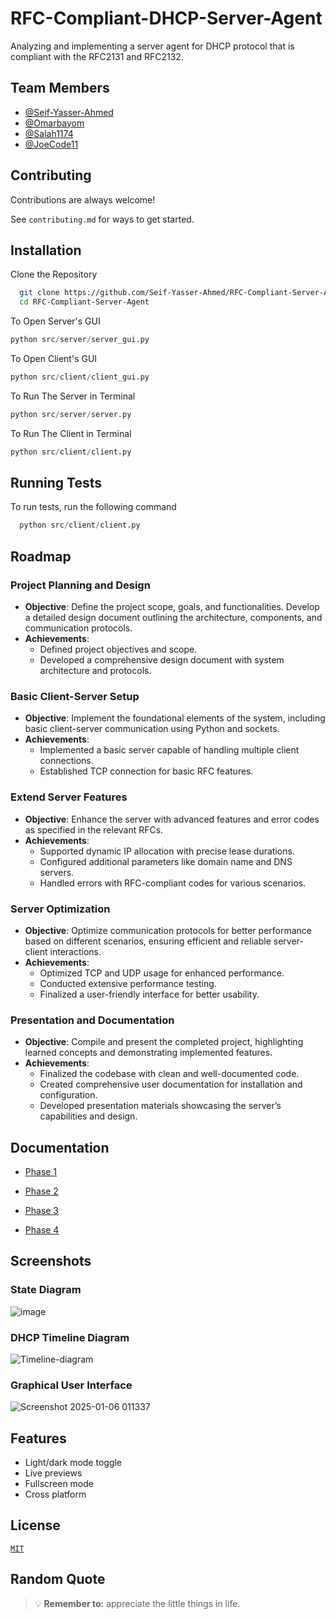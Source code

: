 # RFC-Compliant-DHCP-Server-Agent
 Analyzing and implementing a server agent for DHCP protocol that is compliant with the RFC2131 and RFC2132.

 ## Team Members
- [@Seif-Yasser-Ahmed](https://github.com/Seif-Yasser-Ahmed)
- [@Omarbayom](https://github.com/Omarbayom)
- [@Salah1174](https://github.com/Salah1174)
- [@JoeCode11](https://github.com/JoeCode11)


## Contributing

Contributions are always welcome!

See `contributing.md` for ways to get started.


## Installation

Clone the Repository

```bash
  git clone https://github.com/Seif-Yasser-Ahmed/RFC-Compliant-Server-Agent.git
  cd RFC-Compliant-Server-Agent
```

To Open Server's GUI 
```python
python src/server/server_gui.py
```

To Open Client's GUI 
```python
python src/client/client_gui.py
```
To Run The Server in Terminal
```python
python src/server/server.py
```
To Run The Client in Terminal
```python
python src/client/client.py
```

    
## Running Tests

To run tests, run the following command

```python
  python src/client/client.py
```


## Roadmap

### Project Planning and Design
- **Objective**: Define the project scope, goals, and functionalities. Develop a detailed design document outlining the architecture, components, and communication protocols.
- **Achievements**:
  - Defined project objectives and scope.
  - Developed a comprehensive design document with system architecture and protocols.

### Basic Client-Server Setup
- **Objective**: Implement the foundational elements of the system, including basic client-server communication using Python and sockets.
- **Achievements**:
  - Implemented a basic server capable of handling multiple client connections.
  - Established TCP connection for basic RFC features.

### Extend Server Features
- **Objective**: Enhance the server with advanced features and error codes as specified in the relevant RFCs.
- **Achievements**:
  - Supported dynamic IP allocation with precise lease durations.
  - Configured additional parameters like domain name and DNS servers.
  - Handled errors with RFC-compliant codes for various scenarios.

### Server Optimization
- **Objective**: Optimize communication protocols for better performance based on different scenarios, ensuring efficient and reliable server-client interactions.
- **Achievements**:
  - Optimized TCP and UDP usage for enhanced performance.
  - Conducted extensive performance testing.
  - Finalized a user-friendly interface for better usability.

### Presentation and Documentation
- **Objective**: Compile and present the completed project, highlighting learned concepts and demonstrating implemented features.
- **Achievements**:
  - Finalized the codebase with clean and well-documented code.
  - Created comprehensive user documentation for installation and configuration.
  - Developed presentation materials showcasing the server’s capabilities and design.



## Documentation

- [Phase 1](https://drive.google.com/file/d/1ClTFydsEEWL7uvOUggPlx6osTgWdA_r3/view?usp=drive_link)

- [Phase 2](https://drive.google.com/file/d/1WqLEdGrZj1wAxTQX6SMTMlkCWzyZshGu/view?usp=drive_link)

- [Phase 3](https://drive.google.com/file/d/17odP42jeeAXGkYLvlgNXzrzAXsOb1d0s/view?usp=drive_link)

- [Phase 4]()


## Screenshots
### State Diagram
![image](https://github.com/user-attachments/assets/921dddd3-d096-4e91-bb24-7fc195477c10)

### DHCP Timeline Diagram
![Timeline-diagram](https://github.com/user-attachments/assets/ce96314c-218e-4dc6-a067-108e69f61c9d)

### Graphical User Interface
![Screenshot 2025-01-06 011337](https://github.com/user-attachments/assets/fc123344-a39a-442d-8ae9-09ad7c3b9a40)

## Features

- Light/dark mode toggle
- Live previews
- Fullscreen mode
- Cross platform

## License

[`MIT`](https://choosealicense.com/licenses/mit/)

## Random Quote
> :bulb: **Remember to:** appreciate the little things in life.